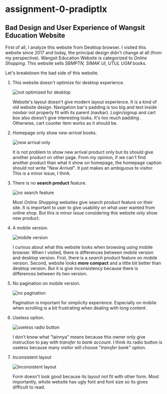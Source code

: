 # assignment-0-pradiptlx

## Bad Design and User Experience of Wangsit Education Website

First of all, I analyze this website from Desktop browser. I visited this website since 2017 and today, the principal design didn't change at all (from my perspective). Wangsit Education Website is categorized to _Online Shopping_. This website sells _SBMPTN, SIMAK UI, UTUL UGM_ books.

Let's breakdown the bad side of this website.

1. This website doesn't optimize for desktop experience.

    ![not optimized for desktop](images/not-optimized-for-desktop.png)

    Website's layout doesn't give modern layout experience. It is a kind of old website design. Navigation bar's padding is too big and text inside _navbar_ not properly fit with its parent (navbar). Login/signup and cart box also doesn't give interesting looks. It's too much padding . Otherwise, cart counter item works as it should be.

2. Homepage only show _new arrival_ books.

    ![new arrival only](images/new-arrival-only.png)

    It is not problem to show new arrival product only but its should give another product on other page. From my opinion, if we can't find another product than what it show on homepage, the homepage caption should not write "_New Arrival_". It just makes an ambiguous to visitor. This is a minor issue, I think.

3. There is no **search product** feature.

    ![no search feature](images/no-search.png)

    Most _Online Shopping_ websites give search product feature on their site. It is important to user to give usability on what user wanted from online shop. But this is minor issue considering this website only show new product.

4. A mobile version.

    ![mobile version](images/mobile-version.png)

    I curious about what this website looks when browsing using mobile browser. When I visited, there is differences between mobile version and desktop version. First, there is a _search_ product feature on mobile version. Second, website looks **more compact** and a little bit better than desktop version. But it is give inconsistency because there is differences between its two version.

5. No pagination on mobile version.

    ![no pagination](images/no-pagination.png)

    Pagination is important for simplicity experience. Especially on mobile when scrolling is a bit frustrating when dealing with long content.

6. Useless option.

    ![useless radio button](images/useless-radio-button.png)

    I don't know what "lainnya" means because this owner only give instruction to pay with _transfer to bank account_. I think its radio button is useless because many visitor will choose "_transfer bank_" option.

7. Inconsistent layout

    ![Inconsistent layout](images/inconsistent-form-layout.png)

    Form doesn't look good because its layout not fit with other form. Most importantly, whole website has ugly font and font size so its gives difficult to read.